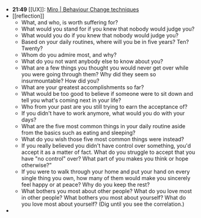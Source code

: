 - **21:49** [[UX]]:  [Miro | Behaviour Change techniques](https://miro.com/app/board/uXjVP-20v6k=/)
- [[reflection]]
	- What, and who, is worth suffering for?
	- What would you stand for if you knew that nobody would judge you?
	- What would you do if you knew that nobody would judge you?
	- Based on your daily routines, where will you be in five years? Ten? Twenty?
	- Whom do you admire most, and why?
	- What do you not want anybody else to know about you?
	- What are a few things you thought you would never get over while you were going through them? Why did they seem so insurmountable? How did you?
	- What are your greatest accomplishments so far?
	- What would be too good to believe if someone were to sit down and tell you what's coming next in your life?
	- Who from your past are you still trying to earn the acceptance of?
	- If you didn't have to work anymore, what would you do with your days?
	- What are the five most common things in your daily routine aside from the basics such as eating and sleeping?
	- What do you wish those five most common things were instead?
	- If you really believed you didn't have control over something, you'd accept it as a matter of fact. What do you struggle to accept that you have "no control" over? What part of you makes you think or hope otherwise?”
	- If you were to walk through your home and put your hand on every single thing you own, how many of them would make you sincerely feel happy or at peace? Why do you keep the rest?
	- What bothers you most about other people? What do you love most in other people? What bothers you most about yourself? What do you love most about yourself? (Dig until you see the correlation.)
-